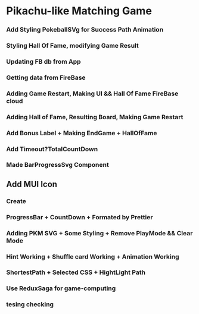 # Pikachu-like Matching Game

### Add Styling PokeballSVg for Success Path Animation

### Styling Hall Of Fame, modifying Game Result

### Updating FB db from App

### Getting data from FireBase

### Adding Game Restart, Making UI && Hall Of Fame FireBase cloud

### Adding Hall of Fame, Resulting Board, Making Game Restart

### Add Bonus Label + Making EndGame + HallOfFame

### Add Timeout?TotalCountDown

### Made BarProgressSvg Component

## Add MUI Icon

### Create <NavBar />

### ProgressBar + CountDown + Formated by Prettier

### Adding PKM SVG + Some Styling + Remove PlayMode && Clear Mode

### Hint Working + Shuffle card Working + Animation Working

### ShortestPath + Selected CSS + HightLight Path

### Use ReduxSaga for game-computing

### tesing checking
